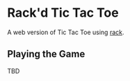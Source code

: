 # Rack'd Tic Tac Toe

A web version of Tic Tac Toe using [rack](http://rack.github.io/).

## Playing the Game
TBD

